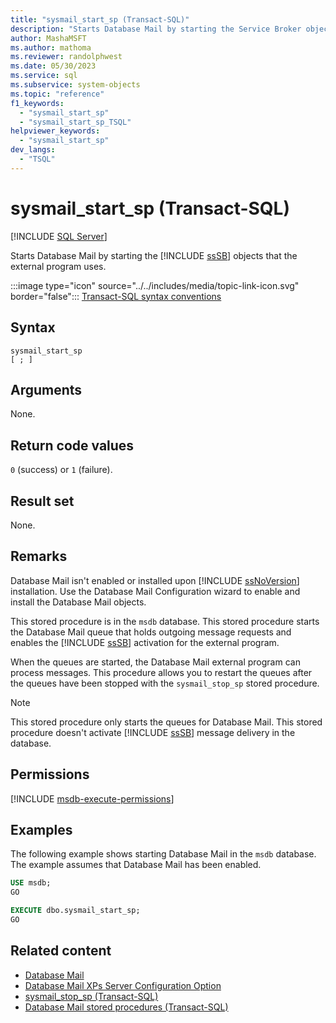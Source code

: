```yaml
---
title: "sysmail_start_sp (Transact-SQL)"
description: "Starts Database Mail by starting the Service Broker objects that the external program uses."
author: MashaMSFT
ms.author: mathoma
ms.reviewer: randolphwest
ms.date: 05/30/2023
ms.service: sql
ms.subservice: system-objects
ms.topic: "reference"
f1_keywords:
  - "sysmail_start_sp"
  - "sysmail_start_sp_TSQL"
helpviewer_keywords:
  - "sysmail_start_sp"
dev_langs:
  - "TSQL"
---
```

# sysmail_start_sp (Transact-SQL)

[!INCLUDE [SQL Server](../../includes/applies-to-version/sqlserver.md)]

Starts Database Mail by starting the [!INCLUDE [ssSB](../../includes/sssb-md.md)] objects that the external program uses.

:::image type="icon" source="../../includes/media/topic-link-icon.svg" border="false"::: [Transact-SQL syntax conventions](../../t-sql/language-elements/transact-sql-syntax-conventions-transact-sql.md)

## Syntax

```syntaxsql
sysmail_start_sp
[ ; ]
```

## Arguments

None.

## Return code values

`0` (success) or `1` (failure).

## Result set

None.

## Remarks

Database Mail isn't enabled or installed upon [!INCLUDE [ssNoVersion](../../includes/ssnoversion-md.md)] installation. Use the Database Mail Configuration wizard to enable and install the Database Mail objects.

This stored procedure is in the `msdb` database. This stored procedure starts the Database Mail queue that holds outgoing message requests and enables the [!INCLUDE [ssSB](../../includes/sssb-md.md)] activation for the external program.

When the queues are started, the Database Mail external program can process messages. This procedure allows you to restart the queues after the queues have been stopped with the `sysmail_stop_sp` stored procedure.

> [!NOTE]  
> This stored procedure only starts the queues for Database Mail. This stored procedure doesn't activate [!INCLUDE [ssSB](../../includes/sssb-md.md)] message delivery in the database.

## Permissions

[!INCLUDE [msdb-execute-permissions](../../includes/msdb-execute-permissions.md)]

## Examples

The following example shows starting Database Mail in the `msdb` database. The example assumes that Database Mail has been enabled.

```sql
USE msdb;
GO

EXECUTE dbo.sysmail_start_sp;
GO
```

## Related content

- [Database Mail](../database-mail/database-mail.md)
- [Database Mail XPs Server Configuration Option](../../database-engine/configure-windows/database-mail-xps-server-configuration-option.md)
- [sysmail_stop_sp (Transact-SQL)](sysmail-stop-sp-transact-sql.md)
- [Database Mail stored procedures (Transact-SQL)](database-mail-stored-procedures-transact-sql.md)
